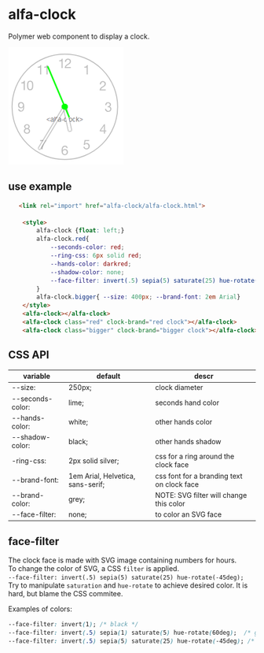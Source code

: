 # alfa-clock

Polymer web component to display a clock.

<img src="clock.png">

## use example

```html
   <link rel="import" href="alfa-clock/alfa-clock.html">

    <style>
        alfa-clock {float: left;}
        alfa-clock.red{
            --seconds-color: red; 
            --ring-css: 6px solid red; 
            --hands-color: darkred; 
            --shadow-color: none; 
            --face-filter: invert(.5) sepia(5) saturate(25) hue-rotate(-45deg); 
        }
        alfa-clock.bigger{ --size: 400px; --brand-font: 2em Arial}
    </style>
    <alfa-clock></alfa-clock>
    <alfa-clock class="red" clock-brand="red clock"></alfa-clock>
    <alfa-clock class="bigger" clock-brand="bigger clock"></alfa-clock>

```

## CSS API


|variable|default|descr|
|---|---|---|
|--size:| 250px;|clock diameter|
|--seconds-color:| lime;|seconds hand color|
|--hands-color: |white;|other hands color|
|--shadow-color: |black;|other hands shadow|
|-ring-css:| 2px solid silver;|css for a ring around the clock face|
|--brand-font:| 1em Arial, Helvetica, sans-serif;| css font for a branding text on clock face|
|--brand-color: |grey; | NOTE: SVG filter will change this color |
|--face-filter: |none; | to color an SVG face|

## face-filter
The clock face is made with SVG image containing numbers for hours.  
To change the color of SVG, a CSS `filter` is applied.  
`--face-filter: invert(.5) sepia(5) saturate(25) hue-rotate(-45deg);`  
Try to manipulate `saturation` and `hue-rotate` to achieve desired color. It is hard, but blame the CSS commitee.

Examples of colors:  
```css
--face-filter: invert(1); /* black */
--face-filter: invert(.5) sepia(1) saturate(5) hue-rotate(60deg);  /* green */
--face-filter: invert(.5) sepia(5) saturate(25) hue-rotate(-45deg); /* red */
```

